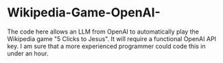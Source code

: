 # Wikipedia-Game-OpenAI-
The code here allows an LLM from OpenAI to automatically play the Wikipedia game "5 Clicks to Jesus". It will require a functional OpenAI API key. I am sure that a more experienced programmer could code this in under an hour.
